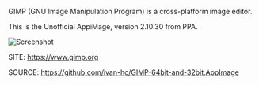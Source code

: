 
 GIMP (GNU Image Manipulation Program) is a cross-platform image editor.
 
 This is the Unofficial AppiMage, version 2.10.30 from PPA.
 
 ![Screenshot](https://user-images.githubusercontent.com/6229237/86013349-57528600-ba1f-11ea-8e72-e8c01aee5727.png)
 
 SITE: https://www.gimp.org

 SOURCE: https://github.com/ivan-hc/GIMP-64bit-and-32bit.AppImage